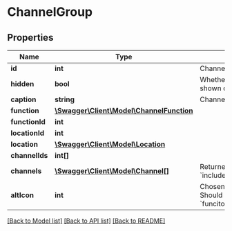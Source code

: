 # ChannelGroup

## Properties
Name | Type | Description | Notes
------------ | ------------- | ------------- | -------------
**id** | **int** | Channel group identifier | [optional] 
**hidden** | **bool** | Whether this channel group is shown on client apps or not | [optional] 
**caption** | **string** | Channel caption | [optional] 
**function** | [**\Swagger\Client\Model\ChannelFunction**](ChannelFunction.md) |  | [optional] 
**functionId** | **int** |  | [optional] 
**locationId** | **int** |  | [optional] 
**location** | [**\Swagger\Client\Model\Location**](Location.md) |  | [optional] 
**channelIds** | **int[]** |  | [optional] 
**channels** | [**\Swagger\Client\Model\Channel[]**](Channel.md) | Returned only if requested by the &#x60;include&#x60; parameter. | [optional] 
**altIcon** | **int** | Chosen alternative icon idenifier. Should not be greater than &#x60;funciton.maxAlternativeIconIndex&#x60; | [optional] 

[[Back to Model list]](../README.md#documentation-for-models) [[Back to API list]](../README.md#documentation-for-api-endpoints) [[Back to README]](../README.md)


